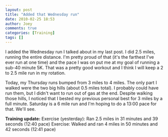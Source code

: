 ```yaml
---
layout: post
title: "Added that Wednesday run"
date: 2010-02-25 18:53
author: Joey
comments: true
categories: [Training]
tags: []
---
```

I added the Wednesday run I talked about in my last post.  I did 2.5 miles, running the entire distance.  I'm pretty proud of that (it's the farthest I've ever run at one time) and the pace I was on put me at my goal of running a sub-40 minute 5K.  That was a pretty good workout and I think I will keep a 2 to 2.5 mile run in my rotation.

Today, my Thursday runs bumped from 3 miles to 4 miles.  The only part I walked were the two big hills (about 0.5 miles total).  I probably could have run them, but I didn't want to run out of gas at the end.  Despite walking those hills, I noticed that I bested my previous personal best for 3 miles by a full minute.  Saturday is a 6 mile run and I'm hoping to do a 13:00 pace for that.  We'll see.

**Training update:**
Exercise (yesterday): Ran 2.5 miles in 31 minutes and 39 seconds (12:40 pace)
Exercise: Walked and ran 4 miles in 50 minutes and 42 seconds (12:41 pace)
